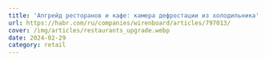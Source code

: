 ```yaml
---
title: 'Апгрейд ресторанов и кафе: камера дефростации из холодильника'
url: https://habr.com/ru/companies/wirenboard/articles/797013/
cover: /img/articles/restaurants_upgrade.webp
date: 2024-02-29
category: retail
---
```

